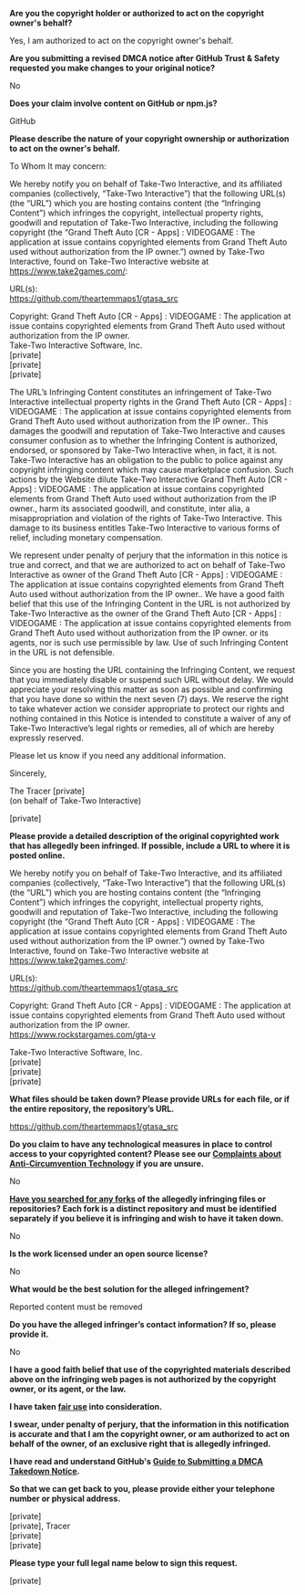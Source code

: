**Are you the copyright holder or authorized to act on the copyright owner's behalf?**

Yes, I am authorized to act on the copyright owner's behalf.

**Are you submitting a revised DMCA notice after GitHub Trust & Safety requested you make changes to your original notice?**

No

**Does your claim involve content on GitHub or npm.js?**

GitHub

**Please describe the nature of your copyright ownership or authorization to act on the owner's behalf.**

To Whom It may concern:

We hereby notify you on behalf of Take-Two Interactive, and its affiliated companies (collectively,
“Take-Two Interactive”) that the following URL(s) (the “URL”) which you are hosting contains content (the “Infringing Content”)
which infringes the copyright, intellectual property rights, goodwill and reputation of Take-Two Interactive, including the following copyright
(the “Grand Theft Auto [CR - Apps] : VIDEOGAME : The application at issue contains copyrighted elements from Grand Theft Auto used without authorization from the IP owner.”) owned by Take-Two Interactive, found on Take-Two Interactive website at https://www.take2games.com/:

URL(s):  
https://github.com/theartemmaps1/gtasa_src

Copyright: Grand Theft Auto [CR - Apps] : VIDEOGAME : The application at issue contains copyrighted elements from Grand Theft Auto used without authorization from the IP owner.  
Take-Two Interactive Software, Inc.  
[private]  
[private]  
[private]  

The URL’s Infringing Content constitutes an infringement of Take-Two Interactive intellectual property rights in the
Grand Theft Auto [CR - Apps] : VIDEOGAME : The application at issue contains copyrighted elements from Grand Theft Auto used without authorization from the IP owner.. This damages the goodwill and reputation of Take-Two Interactive and causes consumer confusion as to
whether the Infringing Content is authorized, endorsed, or sponsored by Take-Two Interactive when, in fact, it is not. Take-Two Interactive
has an obligation to the public to police against any copyright infringing content which may cause
marketplace confusion. Such actions by the Website dilute Take-Two Interactive Grand Theft Auto [CR - Apps] : VIDEOGAME : The application at issue contains copyrighted elements from Grand Theft Auto used without authorization from the IP owner., harm its associated
goodwill, and constitute, inter alia, a misappropriation and violation of the rights of Take-Two Interactive. This damage to
its business entitles Take-Two Interactive to various forms of relief, including monetary compensation.

We represent under penalty of perjury that the information in this notice is true and correct, and that we
are authorized to act on behalf of Take-Two Interactive as owner of the Grand Theft Auto [CR - Apps] : VIDEOGAME : The application at issue contains copyrighted elements from Grand Theft Auto used without authorization from the IP owner.. We have a good faith belief that
this use of the Infringing Content in the URL is not authorized by Take-Two Interactive as the owner of the Grand Theft Auto [CR - Apps] : VIDEOGAME : The application at issue contains copyrighted elements from Grand Theft Auto used without authorization from the IP owner.
or its agents, nor is such use permissible by law. Use of such Infringing Content in the URL is not
defensible.

Since you are hosting the URL containing the Infringing Content, we request that you immediately
disable or suspend such URL without delay. We would appreciate your resolving this matter as soon as
possible and confirming that you have done so within the next seven (7) days. We reserve the right to
take whatever action we consider appropriate to protect our rights and nothing contained in this Notice is
intended to constitute a waiver of any of Take-Two Interactive’s legal rights or remedies, all of which are hereby expressly
reserved.

Please let us know if you need any additional information.

Sincerely,

The Tracer [private]  
(on behalf of Take-Two Interactive)

[private]

**Please provide a detailed description of the original copyrighted work that has allegedly been infringed. If possible, include a URL to where it is posted online.**

We hereby notify you on behalf of Take-Two Interactive, and its affiliated companies (collectively,
“Take-Two Interactive”) that the following URL(s) (the “URL”) which you are hosting contains content (the “Infringing Content”)
which infringes the copyright, intellectual property rights, goodwill and reputation of Take-Two Interactive, including the following copyright
(the “Grand Theft Auto [CR - Apps] : VIDEOGAME : The application at issue contains copyrighted elements from Grand Theft Auto used without authorization from the IP owner.”) owned by Take-Two Interactive, found on Take-Two Interactive website at https://www.take2games.com/:

URL(s):  
https://github.com/theartemmaps1/gtasa_src

Copyright: Grand Theft Auto [CR - Apps] : VIDEOGAME : The application at issue contains copyrighted elements from Grand Theft Auto used without authorization from the IP owner.  
https://www.rockstargames.com/gta-v

Take-Two Interactive Software, Inc.  
[private]  
[private]  
[private]  

**What files should be taken down? Please provide URLs for each file, or if the entire repository, the repository’s URL.**

https://github.com/theartemmaps1/gtasa_src

**Do you claim to have any technological measures in place to control access to your copyrighted content? Please see our <a href="https://docs.github.com/articles/guide-to-submitting-a-dmca-takedown-notice#complaints-about-anti-circumvention-technology">Complaints about Anti-Circumvention Technology</a> if you are unsure.**

No

**<a href="https://docs.github.com/articles/dmca-takedown-policy#b-what-about-forks-or-whats-a-fork">Have you searched for any forks</a> of the allegedly infringing files or repositories? Each fork is a distinct repository and must be identified separately if you believe it is infringing and wish to have it taken down.**

No

**Is the work licensed under an open source license?**

No

**What would be the best solution for the alleged infringement?**

Reported content must be removed

**Do you have the alleged infringer’s contact information? If so, please provide it.**

No

**I have a good faith belief that use of the copyrighted materials described above on the infringing web pages is not authorized by the copyright owner, or its agent, or the law.**

**I have taken <a href="https://www.lumendatabase.org/topics/22">fair use</a> into consideration.**

**I swear, under penalty of perjury, that the information in this notification is accurate and that I am the copyright owner, or am authorized to act on behalf of the owner, of an exclusive right that is allegedly infringed.**

**I have read and understand GitHub's <a href="https://docs.github.com/articles/guide-to-submitting-a-dmca-takedown-notice/">Guide to Submitting a DMCA Takedown Notice</a>.**

**So that we can get back to you, please provide either your telephone number or physical address.**

[private]  
[private], Tracer  
[private]  
[private]  

**Please type your full legal name below to sign this request.**

[private]  
